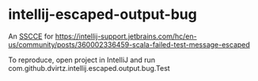 # intellij-escaped-output-bug
An [SSCCE](http://sscce.org/) for https://intellij-support.jetbrains.com/hc/en-us/community/posts/360002336459-scala-failed-test-message-escaped

To reproduce, open project in IntelliJ and run com.github.dvirtz.intellij.escaped.output.bug.Test
